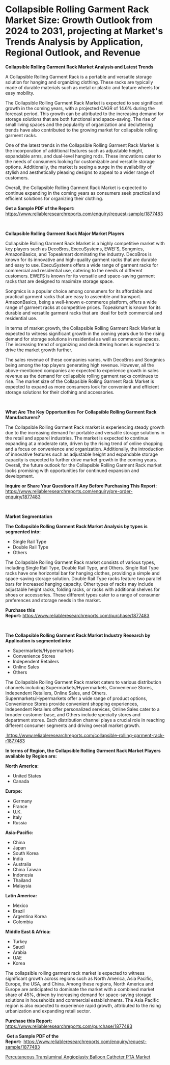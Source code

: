 <p><h1>Collapsible Rolling Garment Rack Market Size: Growth Outlook from 2024 to 2031, projecting at Market's Trends Analysis by Application, Regional Outlook, and Revenue</h1></p><p><strong>Collapsible Rolling Garment Rack Market Analysis and Latest Trends</strong></p>
<p><p>A Collapsible Rolling Garment Rack is a portable and versatile storage solution for hanging and organizing clothing. These racks are typically made of durable materials such as metal or plastic and feature wheels for easy mobility.</p><p>The Collapsible Rolling Garment Rack Market is expected to see significant growth in the coming years, with a projected CAGR of 14.6% during the forecast period. This growth can be attributed to the increasing demand for storage solutions that are both functional and space-saving. The rise of small living spaces and the popularity of organization and decluttering trends have also contributed to the growing market for collapsible rolling garment racks.</p><p>One of the latest trends in the Collapsible Rolling Garment Rack Market is the incorporation of additional features such as adjustable height, expandable arms, and dual-level hanging rods. These innovations cater to the needs of consumers looking for customizable and versatile storage options. Additionally, the market is seeing a surge in the availability of stylish and aesthetically pleasing designs to appeal to a wider range of customers.</p><p>Overall, the Collapsible Rolling Garment Rack Market is expected to continue expanding in the coming years as consumers seek practical and efficient solutions for organizing their clothing.</p></p>
<p><strong>Get a Sample PDF of the Report:&nbsp;</strong> <a href="https://www.reliableresearchreports.com/enquiry/request-sample/1877483">https://www.reliableresearchreports.com/enquiry/request-sample/1877483</a></p>
<p>&nbsp;</p>
<p><strong>Collapsible Rolling Garment Rack Major Market Players</strong></p>
<p><p>Collapsible Rolling Garment Rack Market is a highly competitive market with key players such as DecoBros, ExecuSystems, EWEI’S, Songmics, AmazonBasics, and Topeakmart dominating the industry. DecoBros is known for its innovative and high-quality garment racks that are durable and easy to use. ExecuSystems offers a wide range of garment racks for commercial and residential use, catering to the needs of different customers. EWEI’S is known for its versatile and space-saving garment racks that are designed to maximize storage space.</p><p>Songmics is a popular choice among consumers for its affordable and practical garment racks that are easy to assemble and transport. AmazonBasics, being a well-known e-commerce platform, offers a wide range of garment racks at competitive prices. Topeakmart is known for its durable and versatile garment racks that are ideal for both commercial and residential use.</p><p>In terms of market growth, the Collapsible Rolling Garment Rack Market is expected to witness significant growth in the coming years due to the rising demand for storage solutions in residential as well as commercial spaces. The increasing trend of organizing and decluttering homes is expected to drive the market growth further.</p><p>The sales revenue of these companies varies, with DecoBros and Songmics being among the top players generating high revenue. However, all the above-mentioned companies are expected to experience growth in sales revenue as the demand for collapsible rolling garment racks continues to rise. The market size of the Collapsible Rolling Garment Rack Market is expected to expand as more consumers look for convenient and efficient storage solutions for their clothing and accessories.</p></p>
<p>&nbsp;</p>
<p><strong>What Are The Key Opportunities For Collapsible Rolling Garment Rack Manufacturers?</strong></p>
<p><p>The Collapsible Rolling Garment Rack market is experiencing steady growth due to the increasing demand for portable and versatile storage solutions in the retail and apparel industries. The market is expected to continue expanding at a moderate rate, driven by the rising trend of online shopping and a focus on convenience and organization. Additionally, the introduction of innovative features such as adjustable height and expandable storage capacity is expected to further drive market growth in the coming years. Overall, the future outlook for the Collapsible Rolling Garment Rack market looks promising with opportunities for continued expansion and development.</p></p>
<p><strong>Inquire or Share Your Questions If Any Before Purchasing This Report:</strong> <a href="https://www.reliableresearchreports.com/enquiry/pre-order-enquiry/1877483">https://www.reliableresearchreports.com/enquiry/pre-order-enquiry/1877483</a></p>
<p>&nbsp;</p>
<p><strong>Market Segmentation</strong></p>
<p><strong>The Collapsible Rolling Garment Rack Market Analysis by types is segmented into:</strong></p>
<p><ul><li>Single Rail Type</li><li>Double Rail Type</li><li>Others</li></ul></p>
<p><p>The Collapsible Rolling Garment Rack market consists of various types, including Single Rail Type, Double Rail Type, and Others. Single Rail Type racks have one horizontal bar for hanging clothes, providing a simple and space-saving storage solution. Double Rail Type racks feature two parallel bars for increased hanging capacity. Other types of racks may include adjustable height racks, folding racks, or racks with additional shelves for shoes or accessories. These different types cater to a range of consumer preferences and storage needs in the market.</p></p>
<p><strong>Purchase this Report:&nbsp;</strong><a href="https://www.reliableresearchreports.com/purchase/1877483">https://www.reliableresearchreports.com/purchase/1877483</a></p>
<p>&nbsp;</p>
<p><strong>The Collapsible Rolling Garment Rack Market Industry Research by Application is segmented into:</strong></p>
<p><ul><li>Supermarkets/Hypermarkets</li><li>Convenience Stores</li><li>Independent Retailers</li><li>Online Sales</li><li>Others</li></ul></p>
<p><p>The Collapsible Rolling Garment Rack market caters to various distribution channels including Supermarkets/Hypermarkets, Convenience Stores, Independent Retailers, Online Sales, and Others. Supermarkets/Hypermarkets offer a wide range of product options, Convenience Stores provide convenient shopping experiences, Independent Retailers offer personalized services, Online Sales cater to a broader customer base, and Others include specialty stores and department stores. Each distribution channel plays a crucial role in reaching different consumer segments and driving overall market growth.</p></p>
<p><a href="https://www.reliableresearchreports.com/collapsible-rolling-garment-rack-r1877483">&nbsp;https://www.reliableresearchreports.com/collapsible-rolling-garment-rack-r1877483</a></p>
<p><strong>In terms of Region, the Collapsible Rolling Garment Rack Market Players available by Region are:</strong></p>
<p>
    <p> <strong> North America: </strong>
        <ul>
            <li>United States</li>
            <li>Canada</li>
        </ul>
        </p> 
    <p> <strong> Europe: </strong>
        <ul>
            <li>Germany</li>
            <li>France</li>
            <li>U.K.</li>
            <li>Italy</li>
            <li>Russia</li>
        </ul>
        </p> 
    <p> <strong> Asia-Pacific: </strong>
        <ul>
            <li>China</li>
            <li>Japan</li>
            <li>South Korea</li>
            <li>India</li>
            <li>Australia</li>
            <li>China Taiwan</li>
            <li>Indonesia</li>
            <li>Thailand</li>
            <li>Malaysia</li>
        </ul>
        </p> 
    <p> <strong> Latin America: </strong>
        <ul>
            <li>Mexico</li>
            <li>Brazil</li>
            <li>Argentina Korea</li>
            <li>Colombia</li>
        </ul>
        </p> 
    <p> <strong> Middle East & Africa: </strong>
        <ul>
            <li>Turkey</li>
            <li>Saudi</li>
            <li>Arabia</li>
            <li>UAE</li>
            <li>Korea</li>
        </ul>
    </p>
    </p>
<p><p>The collapsible rolling garment rack market is expected to witness significant growth across regions such as North America, Asia Pacific, Europe, the USA, and China. Among these regions, North America and Europe are anticipated to dominate the market with a combined market share of 45%, driven by increasing demand for space-saving storage solutions in households and commercial establishments. The Asia Pacific region is also expected to experience rapid growth, attributed to the rising urbanization and expanding retail sector.</p></p>
<p><strong>Purchase this Report: </strong><a href="https://www.reliableresearchreports.com/purchase/1877483">https://www.reliableresearchreports.com/purchase/1877483</a></p>
<p>&nbsp;<strong>Get a Sample PDF of the Report:&nbsp;&nbsp;</strong><a href="https://www.reliableresearchreports.com/enquiry/request-sample/1877483">https://www.reliableresearchreports.com/enquiry/request-sample/1877483</a></p>
<p><strong></strong></p>
<p><p><a href="https://noble-drawer-34c.notion.site/Percutaneous-Transluminal-Angioplasty-Balloon-Catheter-PTA-Market-Research-Report-Its-History-and-F-8fc13e6e0dd748349861de70c4cb219a">Percutaneous Transluminal Angioplasty Balloon Catheter PTA Market</a></p></p>